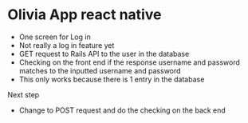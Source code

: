 # Olivia App react native

- One screen for Log in
- Not really a log in feature yet
- GET request to Rails API to the user in the database
- Checking on the front end if the response username and password matches to the inputted username and password
- This only works because there is 1 entry in the database

Next step

- Change to POST request and do the checking on the back end

